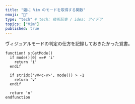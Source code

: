 ```yaml
---
title: "雑に Vim のモードを取得する関数"
emoji: "📄"
type: "tech" # tech: 技術記事 / idea: アイデア
topics: ["Vim"]
published: true
---
```


ヴィジュアルモードの判定の仕方を記録しておきたかった覚書。

``` Vim
function! s:GetMode()
  if mode()[0] ==# 'i'
    return 'i'
  endif

  if stridx('vV<c-v>', mode()) > -1
    return 'v'
  endif

  return 'n'
endfunction
```

